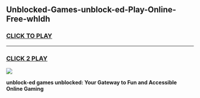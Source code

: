 
## Unblocked-Games-unblock-ed-Play-Online-Free-whldh
<h3>
<a href="https://premium76.site?title=unblock-ed&ref=26A">CLICK TO PLAY</a></h3>
<hr>

<h3>
<a href="https://premium76.site?title=unblock-ed&ref=26A">CLICK 2 PLAY</a>
  
</h3>

<a href="https://premium76.site?title=unblock-ed&ref=26A"><img src="https://clearcache.store/games.png"></a>


**unblock-ed games unblocked: Your Gateway to Fun and Accessible Online Gaming**
